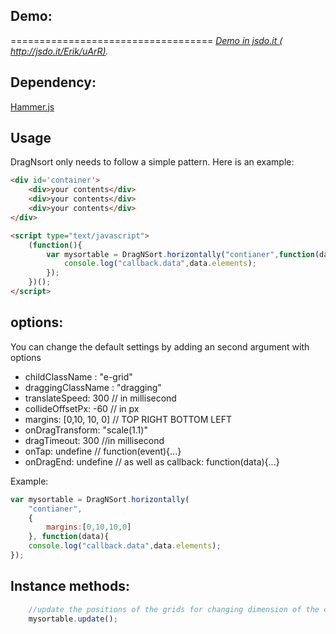 ## Demo:
===================================
*[Demo in jsdo.it ( http://jsdo.it/Erik/uArR)](http://jsdo.it/Erik/uArR ).*

## Dependency:
[Hammer.js](http://eightmedia.github.io/hammer.js/)

## Usage
DragNsort only needs to follow a simple pattern. Here is an example:

```html
<div id='container'>
	<div>your contents</div>
	<div>your contents</div>
	<div>your contents</div>
</div>

<script type="text/javascript">
	(function(){
		var mysortable = DragNSort.horizontally("contianer",function(data){
		    console.log("callback.data",data.elements);
		});
	})();
</script>

```

## options:
You can change the default settings by adding an second argument with options
*  childClassName : "e-grid"
*  draggingClassName : "dragging"
*  translateSpeed: 300  // in millisecond
*  collideOffsetPx: -60 // in px
*  margins: [0,10, 10, 0] // TOP RIGHT BOTTOM LEFT
*  onDragTransform: "scale(1.1)"
*  dragTimeout: 300 //in millisecond
*  onTap: undefine // function(event){...}
*  onDragEnd: undefine // as well as callback: function(data){...}

Example:
```javascript
var mysortable = DragNSort.horizontally(
	"contianer",
	{
		margins:[0,10,10,0]	
	}, function(data){
	console.log("callback.data",data.elements);
});
```

## Instance methods:
```javascript
	//update the positions of the grids for changing dimension of the container.
	mysortable.update();
```
